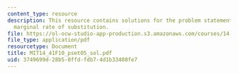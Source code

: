 ```yaml
---
content_type: resource
description: This resource contains solutions for the problem statements related to
  marginal rate of substitution.
file: https://ol-ocw-studio-app-production.s3.amazonaws.com/courses/14-41-public-finance-and-public-policy-fall-2010/3749699d28b50ffdfdb74d1b33408fe7_MIT14_41F10_pset05_sol.pdf
file_type: application/pdf
resourcetype: Document
title: MIT14_41F10_pset05_sol.pdf
uid: 3749699d-28b5-0ffd-fdb7-4d1b33408fe7
---
```

